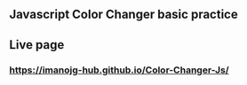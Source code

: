 ## Javascript Color Changer basic practice

## Live page
### https://imanojg-hub.github.io/Color-Changer-Js/
